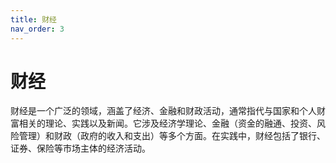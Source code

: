 ```yaml
---
title: 财经
nav_order: 3
---
```


# 财经

财经是一个广泛的领域，涵盖了经济、金融和财政活动，通常指代与国家和个人财富相关的理论、实践以及新闻。它涉及经济学理论、金融（资金的融通、投资、风险管理）和财政（政府的收入和支出）等多个方面。在实践中，财经包括了银行、证券、保险等市场主体的经济活动。




